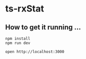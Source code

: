 # ts-rxStat


## How to get it running ...
```
npm install
npm run dev
```

```
open http://localhost:3000
```